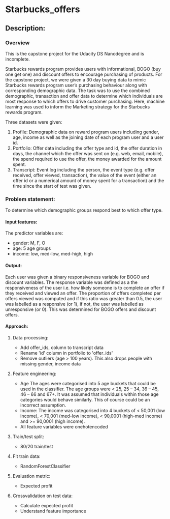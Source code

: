 # Starbucks_offers

## Description:

### Overview
This is the capstone project for the Udacity DS Nanodegree and is incomplete.

Starbucks rewards program provides users with informational, BOGO (buy one get one) and discount offers to encourage purchasing of products. For the capstone project, we were given a 30 day buying data to mimic Starbucks rewards program user’s purchasing behaviour along with corresponding demographic data. The task was to use the combined demographic, transaction and offer data to determine which individuals are most response to which offers to drive customer purchasing. Here, machine learning was used to inform the Marketing strategy for the Starbucks rewards program. 

Three datasets were given: 
1.	Profile: Demographic data on reward program users including gender, age, income as well as the joining date of each program user and a user id.
2.	Portfolio: Offer data including the offer type and id, the offer duration in days, the channel which the offer was sent on (e.g. web, email, mobile), the spend required to use the offer, the money awarded for the amount spent. 
3.	Transcript: Event log including the person, the event type (e.g. offer received, offer viewed, transaction), the value of the event (either an offer id or a numerical amount of money spent for a transaction) and the time since the start of test was given. 
 

### Problem statement:
To determine which demographic groups respond best to which offer type. 

#### Input features:
The predictor variables are:
  - gender: M, F, O
  - age: 5 age groups 
  - income: low, med-low, med-high, high 

#### Output:
Each user was given a binary responsiveness variable for BOGO and discount variables.
The response variable was defined as a the responsiveness of the user i.e. how likely someone is to complete an offer if they received and viewed an offer. The proportion of offers completed per offers viewed was computed and if this ratio was greater than 0.5, the user was labelled as a responsive (or 1), if not, the user was labelled as unresponsive (or 0). This was determined for BOGO offers and discount offers. 

#### Approach:
1. Data processing:
    - Add offer_ids, column to transcript data
    - Rename 'id' column in portfolio to 'offer_ids'
    - Remove outliers (age > 100 years). This also drops people with missing gender, income data
    
2. Feature engineering:
    - 	Age The ages were categorised into 5 age buckets that could be used in the classifier. The age groups were < 25, 25 – 34, 36 – 45, 46 – 66 and 67+. It was assumed that individuals within those age categories would behave similarly. This of course could be an incorrect assumption.
    - Income: The income was categorised into 4 buckets of < 50,001 (low income), < 70,001 (med-low income), < 90,0001 (high-med income) and >= 90,0001 (high income). 
    -	All feature variables were onehotencoded  
    
3. Train/test split:
    - 80/20 train/test
    
4. Fit train data:
    - RandomForestClassifier
    
5. Evaluation metric:
    - Expected profit  

5. Crossvalidation on test data:
    - Calculate expected profit
    - Understand feature importance

